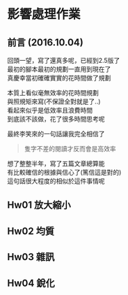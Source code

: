 # 影響處理作業

## 前言 (2016.10.04)
回頭一望，寫了還真多呢，已經到2.5版了  
最初的腳本最初的規劃一直用到現在了  
真慶幸當初確確實實的花時間做了規劃  

本質上看似毫無效率的花時間規劃  
與照規矩來寫(不保證全對就是了..)  
看起來似乎是低效率且浪費時間  
到底該不該做，花了很多時間思考呢  

最終李笑來的一句話讓我完全相信了  
> 隻字不差的閱讀才反而會是高效率  

想了整整半年，寫了五篇文章總算能  
有比較確信的根據與信心了(篤信這是對的)  
這句話很大程度的相似於這件事情呢

## Hw01 放大縮小

## Hw02 均質

## Hw03 雜訊

## Hw04 銳化
